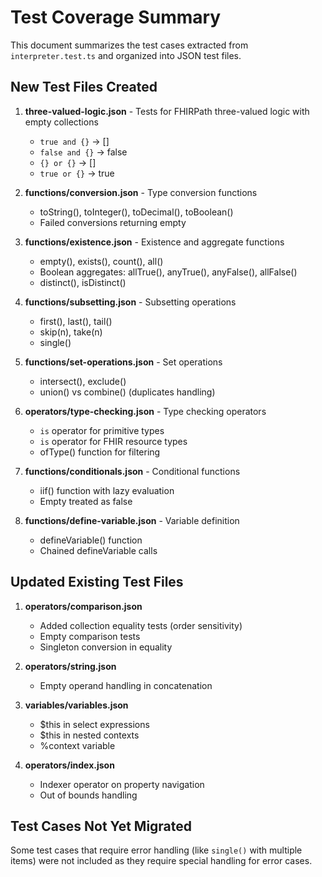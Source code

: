 # Test Coverage Summary

This document summarizes the test cases extracted from `interpreter.test.ts` and organized into JSON test files.

## New Test Files Created

1. **three-valued-logic.json** - Tests for FHIRPath three-valued logic with empty collections
   - `true and {}` → []
   - `false and {}` → false
   - `{} or {}` → []
   - `true or {}` → true

2. **functions/conversion.json** - Type conversion functions
   - toString(), toInteger(), toDecimal(), toBoolean()
   - Failed conversions returning empty

3. **functions/existence.json** - Existence and aggregate functions
   - empty(), exists(), count(), all()
   - Boolean aggregates: allTrue(), anyTrue(), anyFalse(), allFalse()
   - distinct(), isDistinct()

4. **functions/subsetting.json** - Subsetting operations
   - first(), last(), tail()
   - skip(n), take(n)
   - single()

5. **functions/set-operations.json** - Set operations
   - intersect(), exclude()
   - union() vs combine() (duplicates handling)

6. **operators/type-checking.json** - Type checking operators
   - `is` operator for primitive types
   - `is` operator for FHIR resource types
   - ofType() function for filtering

7. **functions/conditionals.json** - Conditional functions
   - iif() function with lazy evaluation
   - Empty treated as false

8. **functions/define-variable.json** - Variable definition
   - defineVariable() function
   - Chained defineVariable calls

## Updated Existing Test Files

1. **operators/comparison.json**
   - Added collection equality tests (order sensitivity)
   - Empty comparison tests
   - Singleton conversion in equality

2. **operators/string.json**
   - Empty operand handling in concatenation

3. **variables/variables.json**
   - $this in select expressions
   - $this in nested contexts
   - %context variable

4. **operators/index.json**
   - Indexer operator on property navigation
   - Out of bounds handling

## Test Cases Not Yet Migrated

Some test cases that require error handling (like `single()` with multiple items) were not included as they require special handling for error cases.